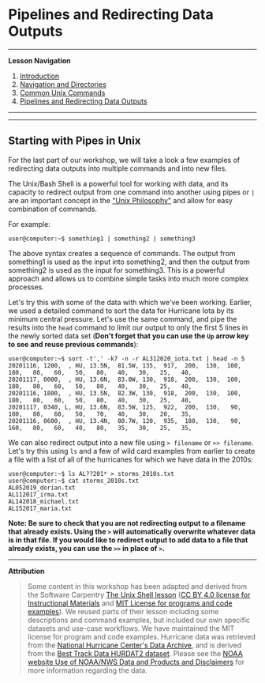 # Pipelines and Redirecting Data Outputs

---
**Lesson Navigation**

1. [Introduction](https://github.com/ualibweb/UALIB_Workshops/blob/842818840ea08484a490c2a19167a1564ae4118c/02_Unix_fall_2022/01_unix_lib_introduction.md)
2. [Navigation and Directories](https://github.com/ualibweb/UALIB_Workshops/blob/842818840ea08484a490c2a19167a1564ae4118c/02_Unix_fall_2022/02_unix_lib_files_directories.md)
3. [Common Unix Commands](https://github.com/ualibweb/UALIB_Workshops/blob/842818840ea08484a490c2a19167a1564ae4118c/02_Unix_fall_2022/03_unix_lib_common_commands.md)
4. [Pipelines and Redirecting Data Outputs](https://github.com/ualibweb/UALIB_Workshops/blob/842818840ea08484a490c2a19167a1564ae4118c/02_Unix_fall_2022/04_unix_lib_piping.md)
---
---

## Starting with Pipes in Unix

For the last part of our workshop, we will take a look a few examples of 
redirecting data outputs into multiple commands and into new files.

The Unix/Bash Shell is a powerful tool for working with data, and its capacity to
redirect output from one command into another using pipes or `|` are an important 
concept in the ["Unix Philosophy"](https://en.wikipedia.org/wiki/Unix_philosophy) 
and allow for easy combination of commands.

For example:
```console
user@computer:~$ something1 | something2 | something3
```
The above syntax creates a sequence of commands. The output from something1 is
used as the input into something2, and then the output from something2 is used 
as the input for something3. This is a powerful approach and allows us to combine
simple tasks into much more complex processes.

Let's try this with some of the data with which we've been working. Earlier, 
we used a detailed command to sort the data for Hurricane Iota by its minimum 
central pressure. Let's use the same command, and pipe the results into the `head`
command to limit our output to only the first 5 lines in the newly sorted data 
set (**Don't forget that you can use the `Up` arrow key to see and reuse previous
commands**):

```console
user@computer:~$ sort -t',' -k7 -n -r AL312020_iota.txt | head -n 5
20201116, 1200,  , HU, 13.5N,  81.5W, 135,  917,  200,  130,  100,  180,   80,   60,   50,   80,   40,   30,   25,   40,
20201117, 0000,  , HU, 13.6N,  83.0W, 130,  918,  200,  130,  100,  180,   80,   60,   50,   80,   40,   30,   25,   40,
20201116, 1800,  , HU, 13.5N,  82.3W, 130,  918,  200,  130,  100,  180,   80,   60,   50,   80,   40,   30,   25,   40,
20201117, 0340, L, HU, 13.6N,  83.5W, 125,  922,  200,  130,   90,  180,   80,   60,   50,   70,   40,   30,   20,   35,
20201116, 0600,  , HU, 13.4N,  80.7W, 120,  935,  180,  130,   90,  160,   80,   60,   40,   80,   35,   30,   25,   35,
```
We can also redirect output into a new file using `> filename` or `>> filename`.
Let's try this using `ls` and a few of wild card examples from earlier to create
a file with a list of all of the hurricanes for which we have data in the 2010s:

```console
user@computer:~$ ls AL??201* > storms_2010s.txt
user@computer:~$ cat storms_2010s.txt
AL052019_dorian.txt
AL112017_irma.txt
AL142018_michael.txt
AL152017_maria.txt
```
**Note: Be sure to check that you are not redirecting output to a filename that
already exists. Using the `>` will automatically overwrite whatever data is in 
that file. If you would like to redirect output to add data to a file that already 
exists, you can use the `>>` in place of `>`.**

---
**Attribution**
> Some content in this workshop has been adapted and derived from the Software Carpentry [The Unix Shell lesson](https://software-carpentry.org/lessons/) ([CC BY 4.0 license for Instructional Materials](http://swcarpentry.github.io/shell-novice/LICENSE.html) and [MIT License for programs and code examples](http://swcarpentry.github.io/shell-novice/LICENSE.html)). We reused parts of their lesson including some descriptions and command examples, but included our own specific datasets and use-case workflows. We have maintained the MIT license for program and code examples. Hurricane data was retrieved from the [National Hurricane Center's Data Archive](https://www.nhc.noaa.gov/data/), and is derived from the [Best Track Data HURDAT2 dataset](https://www.nhc.noaa.gov/data/hurdat/hurdat2-1851-2020-052921.txt). Please see the [NOAA website Use of NOAA/NWS Data and Products and Disclaimers](https://www.weather.gov/disclaimer) for more information regarding the data.
